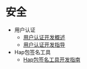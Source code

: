 # 安全

- 用户认证
  - [用户认证开发概述](userauth-overview.md)
  - [用户认证开发指导](userauth-guidelines.md)
- Hap包签名工具  
  - [Hap包签名工具开发指南](hapsigntool-guidelines.md)
